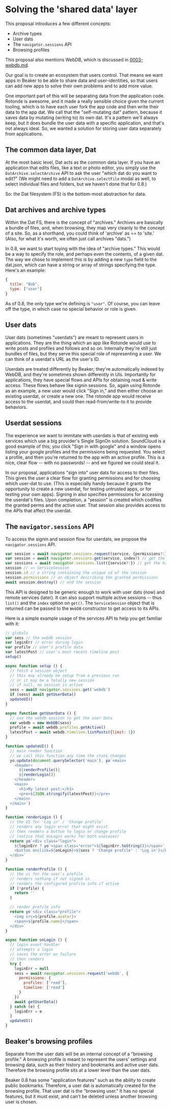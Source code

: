 # Solving the 'shared data' layer

This proposal introduces a few different concepts:

 - Archive types
 - User dats
 - The `navigator.sessions` API
 - Browsing profiles

This proposal also mentions WebDB, which is discussed in [0003-webdb.md](./0003-webdb.md).

Our goal is to create an ecosystem that users control. That means we want apps in Beaker to be able to share data and user-identities, so that users can add new apps to solve their own problems and to add more value.

One important part of this will be separating data from the application code. Rotonde is awesome, and it made a really sensible choice given the current tooling, which is to have each user fork the app code and then write their data to the app dat. We call that the "self-mutating dat" pattern, because it saves data by mutating (writing to) its own dat. It's a pattern we'll always keep, but it does bundle the user data with a specific application, and that's not always ideal. So, we wanted a solution for storing user data separately from applications.

## The common data layer, Dat

At the most basic level, Dat acts as the common data layer. If you have an application that edits files, like a text or photo editor, you simply use the `DatArchive.selectArchive` API to ask the user "which dat do you want to edit?" (We might need to add a `DatArchive.selectFile` modal as well, to select individual files and folders, but we haven't done that for 0.8.)

So: the Dat filesystem (FS) is the bottom-most abstraction for data.

## Dat archives and archive types

Within the Dat FS, there is the concept of "archives." Archives are basically a bundle of files, and, when browsing, they map very cleanly to the concept of a site. So, as a shorthand, you could think of 'archive' as == to 'site.' (Also, for what it's worth, we often just call archives "dats.")

In 0.8, we want to start toying with the idea of "archive types." This would be a way to specify the role, and perhaps even the contents, of a given dat. The way we chose to implement this is by adding a new `type` field to the dat.json, which can have a string or array of strings specifying the type. Here's an example:

```js
{
  title: "Bob",
  type: ["user"]
}
```

As of 0.8, the only type we're defining is `"user"`. Of course, you can leave off the type, in which case no special behavior or role is given.

## User dats

User dats (sometimes "userdats") are meant to represent users in applications. They are the thing which an app like Rotonde would use to write posts and profiles and follows and so on. Internally they're still just bundles of files, but they serve this special role of representing a user. We can think of a userdat's URL as the user's ID.

Userdats are treated differently by Beaker; they're automatically indexed by WebDB, and they're sometimes shown differently in UIs. Importantly for applications, they have special flows and APIs for obtaining read & write access. These flows behave like signin sessions. So, again using Rotonde as an example, a new user would click "Sign in," and then either choose an existing userdat, or create a new one. The rotonde app would receive access to the userdat, and could then read-from/write-to it to provide behaviors.

## Userdat sessions

The experience we want to immitate with userdats is that of existing web services which use a big provider's Single SignOn solution. SoundCloud is a good example of this; you click "Sign in with google" and a window opens listing your google profiles and the permissions being requested. You select a profile, and then you're returned to the app with an active profile. This is a nice, clear flow -- with no passwords! -- and we figured we could steal it.

In our proposal, applications "sign into" user dats for access to their files. This gives the user a clear flow for granting permissions and for choosing which user-dat to use. (This is especially handy because it grants the opportunity to create a new userdat, for testing untrusted apps, or for testing your own apps). Signing in also specifies permissions for accessing the userdat's files. Upon completion, a "session" is created which codifies the granted perms and the active user. That session also provides access to the APIs that affect the userdat.

## The `navigator.sessions` API

To access the signin and session flow for userdats, we propose the `navigator.sessions` API.

```js
var session = await navigator.sessions.request(service, {permissions?:}) // request session with a new service
var session = await navigator.sessions.get(service, index?) // get the handle to an existing session
var sessions = await navigator.sessions.list({service?:}) // get the handle to all existing sessions
session // => ServiceSession
session.id // a string containing the unique id of the session
session.permissions // an object describing the granted permissions
await session.destroy() // end the session
```

This API is designed to be generic enough to work with user dats (now) and remote services (later). It can also support multiple active sessions -- thus `list()` and the `index` option on `get()`. The `ServiceSession` object that is returned can be passed to the `WebDB` constructor to get access to its APIs.

Here is a simple example usage of the services API to help you get familiar with it:

```js
// globals
var sess // the webdb session
var loginErr // error during login
var profile // user's profile data
var latestPost // user's most recent timeline post
setup()

async function setup () {
  // fetch a session object
  // this may already be setup from a previous run
  // or it may be a totally new session
  // if null, no session is active
  sess = await navigator.sessions.get('webdb')
  if (sess) await getUserData()
  updateUI()
}

async function getUserData () {
  // use the webdb session to get the user data
  var webdb = new WebDB(sess)
  profile = await webdb.profiles.getActive()
  latestPost = await webdb.timeline.listPosts({limit: 1})
}

function updateUI() {
  // main render function
  // we call this function any time the state changes
  yo.update(document.querySelector('main'), yo`<main>
    <header>
      ${renderProfile()}
      ${renderLogin()}
    </header>
    <main>
      <h1>My latest post:</h1>
      <pre>${JSON.stringify(latestPost)}</pre>
    </main>
  </main>`)
}

function renderLogin () {
  // the UI for 'Log in' / 'Change profile'
  // renders any login error that might exist
  // then renders a button to login or change profile
  // (notice that onLogin works for both usecases)
  return yo`<div class="login">
    ${loginErr ? yo`<span class="error">${loginErr.toString()}</span>` : ''}
    <button onclick=${onLogin}>${sess ? 'Change profile' : 'Log in'}</button>
  </div>`
}

function renderProfile () {
  // the ui for the user's profile
  // renders nothing if not signed in
  // renders the configured profile info if active
  if (!profile) {
    return ''
  }

  // render profile info
  return yo`<div class="profile">
    <img src=${profile.avatar}>
    <span>${profile.name}</span>
  </div>`
}

async function onLogin () {
  // login event handler
  // attempts a login
  // saves the error on failure
  // then renders
  try {
    loginErr = null
    sess = await navigator.sessions.request('webdb', {
      permissions: {
        profiles: ['read'],
        timeline: ['read']
      }
    })
    await getUserData()
  } catch (e) {
    loginErr = e
  }
  updateUI()
}
```

## Beaker's browsing profiles

Separate from the user dats will be an internal concept of a "browsing profile." A browsing profile is meant to represent the users' settings and browsing data, such as their history and bookmarks and active user dats. Therefore the browsing profile sits at a lower level than the user dats.

Beaker 0.8 has some "application features" such as the ability to create public bookmarks. Therefore, a user dat is automatically created for the browsing profile. That user dat is the "browsing user." It has no special features, but it must exist, and can't be deleted unless another browsing user is chosen.